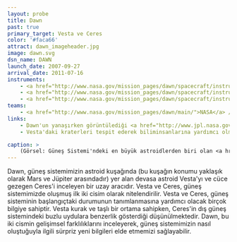 ```yaml
---
layout: probe
title: Dawn
past: true
primary_target: Vesta ve Ceres
color: '#faca66'
attract: dawn_imageheader.jpg
image: dawn.svg
dsn_name: DAWN
launch_date: 2007-09-27
arrival_date: 2011-07-16
instruments:
    - <a href="http://www.nasa.gov/mission_pages/dawn/spacecraft/instruments.html">kamera</a>
    - <a href="http://www.nasa.gov/mission_pages/dawn/spacecraft/instruments.html">radyo vericisi</a> 
    - <a href="http://www.nasa.gov/mission_pages/dawn/spacecraft/instruments.html">spektrometreler</a>
teams:
    - <a href="http://www.nasa.gov/mission_pages/dawn/main/">NASA</a> / <a href="http://dawn.jpl.nasa.gov/">JPL</a>
links:
    - Dawn'un yanaşırken görüntülediği <a href="http://www.jpl.nasa.gov/spaceimages/details.php?id=pia19171">Ceres'in gif'i</a>
    - Vesta'daki kraterleri tespit ederek biliminsanlarına yardımcı olmayı amaçlayan bir <a href="http://dawn.jpl.nasa.gov/DawnCommunity/asteroid_mappers.asp">vatandaş bilim projesi</a>

caption: >
    (Görsel: Güneş Sistemi'ndeki en büyük astroidlerden biri olan <a href="http://sservi.nasa.gov/articles/nasas-dawn-spacecraft-orbits-vesta/">Vesta</a>'nın Dawn tarafından çekilmiş görüntüsü, NASA/JPL-Caltech/UCLA/MPS/DLR/IDA)
---
```


Dawn, güneş sistemimizin astroid kuşağında (bu kuşağın konumu yaklaşık olarak Mars ve Jüpiter arasındadır) yer alan devasa astroid Vesta'yı ve cüce gezegen Ceres'i inceleyen bir uzay aracıdır. Vesta ve Ceres, güneş sistemimizde oluşmuş ilk iki cisim olarak nitelendirilir. Vesta ve Ceres, güneş sisteminin başlangıçtaki durumunun tanımlanmasına yardımcı olacak birçok bilgiye sahiptir. Vesta kurak ve taşlı bir ortama sahipken, Ceres'in dış güneş sistemindeki buzlu uydulara benzerlik gösterdiği düşünülmektedir. Dawn, bu iki cismin gelişimsel farklılıklarını inceleyerek, güneş sistemimizin nasıl oluştuğuyla ilgili sürpriz yeni bilgileri elde etmemizi sağlayabilir.

